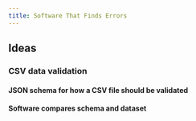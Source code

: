 ```yaml
---
title: Software That Finds Errors
---
```


## Ideas
### CSV data validation
#### JSON schema for how a CSV file should be validated
#### Software compares schema and dataset
###
